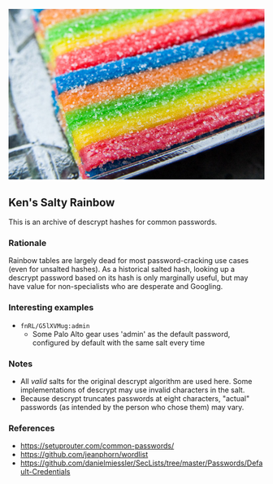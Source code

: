 
![Rainbow candy coated with sugar](/img/kens-salty-rainbow.jpg)

## Ken's Salty Rainbow ##

This is an archive of descrypt hashes for common passwords.

### Rationale ###
Rainbow tables are largely dead for most password-cracking use cases (even for unsalted hashes). As a historical salted hash, looking up a descrypt password based on its hash is only marginally useful, but may have value for non-specialists who are desperate and Googling.

### Interesting examples ###
* `fnRL/G5lXVMug:admin`
  * Some Palo Alto gear uses 'admin' as the default password, configured by default with the same salt every time

### Notes ###
* All *valid* salts for the original descrypt algorithm are used here. Some implementations of descrypt may use invalid characters in the salt.
* Because descrypt truncates passwords at eight characters, "actual" passwords (as intended by the person who chose them) may vary.

### References ###
* https://setuprouter.com/common-passwords/
* https://github.com/jeanphorn/wordlist
* https://github.com/danielmiessler/SecLists/tree/master/Passwords/Default-Credentials

